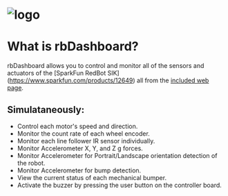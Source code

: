![logo](https://raw.github.com/MrYsLab/rbDashBoard/gh-pages/images/rbDash.png)
======
# What is rbDashboard?
rbDashboard allows you to 
control and monitor all of the sensors and actuators of the [SparkFun RedBot SIK] 
(https://www.sparkfun.com/products/12649) all from the [included web page](http://MrYsLab.github.io/rbDashBoard).
## Simulataneously:

* Control each motor's speed and direction.
* Monitor the count rate of each wheel encoder.
* Monitor each line follower IR sensor individually.
* Monitor Accelerometer X, Y, and Z g forces.
* Monitor Accelerometer for Portrait/Landscape orientation detection of the robot.
* Monitor Accelerometer for bump detection.
* View the current status of each mechanical bumper.
* Activate the buzzer by pressing the user button on the controller board.